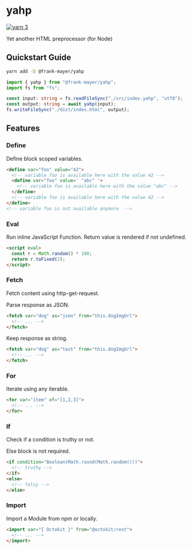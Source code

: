 # yahp

[![yarn 3](https://shields.io/badge/yarn-3-2C8EBB?logo=yarn)](https://yarnpkg.com)

Yet another HTML preprocessor (for Node)

## Quickstart Guide

```bash
yarn add -D @frank-mayer/yahp
```

```typescript
import { yahp } from "@frank-mayer/yahp";
import fs from "fs";

const input: string = fs.readFileSync("./src/index.yahp", "utf8");
const output: string = await yahp(input);
fs.writeFileSync("./dist/index.html", output);
```

## Features

### Define

Define block scoped variables.

```html
<define var="foo" value="42">
  <!-- variable foo is available here with the value 42 -->
  <define var="foo" value=' "abc" '>
    <!-- variable foo is available here with the value "abc" -->
  </define>
  <!-- variable foo is available here with the value 42 -->
</define>
<!-- variable foo is not available anymore  -->
```

### Eval

Run inline JavaScript Function. Return value is rendered if not undefined.

```html
<script eval>
  const r = Math.random() * 100;
  return r.toFixed(2);
</script>
```

### Fetch

Fetch content using http-get-request.

Parse response as JSON.

```html
<fetch var="dog" as="json" from="this.dogImgUrl">
  <!-- ... -->
</fetch>
```

Keep response as string.

```html
<fetch var="dog" as="text" from="this.dogImgUrl">
  <!-- ... -->
</fetch>
```

### For

Iterate using any iterable.

```html
<for var="item" of="[1,2,3]">
  <!-- ... -->
</for>
```

### If

Check if a condition is truthy or not.

Else block is not required.

```html
<if condition="Boolean(Math.round(Math.random()))">
  <!-- truthy -->
</if>
<else>
  <!-- falsy -->
</else>
```

### Import

Import a Module from npm or locally.

```html
<import var="{ Octokit }" from="@octokit/rest">
  <!-- ... -->
</import>
```
